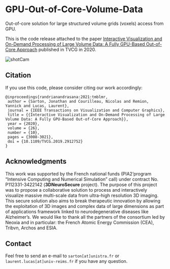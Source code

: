 # GPU-Out-of-Core-Volume-Data
Out-of-core solution for large structured volume grids (voxels) access from GPU.

This is the code release attached to the paper [Interactive Visualization and On-Demand Processing of Large Volume Data: A Fully GPU-Based Out-of-Core Approach](https://hal.univ-reims.fr/hal-01705431) published in TVCG in 2020.

![shotCam](misc/teaser.png)

## Citation

If you use this code, please consider citing our work accordingly: 

```
@inproceedings{randrianandrasana:2021:tmblmr,
 author = {Sarton, Jonathan and Courilleau, Nicolas and Remion, Yannick and Lucas, Laurent},
 journal = {IEEE Transactions on Visualization and Computer Graphics},
 title = {{Interactive Visualization and On-Demand Processing of Large Volume Data: A Fully GPU-Based Out-of-Core Approach}},
 year = {2020},
 volume = {26},
 number = {10},
 pages = {3008-3021},
 doi = {10.1109/TVCG.2019.2912752}
}
```

## Acknowledgments

This work was supported by the French national funds (PIA2’program “Intensive Computing and Numerical Simulation” call) under contract No. P112331-3422142 (**3DNeuroSecure** project). The purpose of this
project was to propose a collaborative solution to process and interactively visualize massive multi-scale data from ultra-high resolution 3D imaging. This secure solution also aims to break therapeutic innovation by allowing the exploitation of 3D images and complex data of large dimensions as part of applications framework linked to neurodegenerative diseases like Alzheimer’s. We would like to thank all the partners of the consortium led by Neoxia and in particular: the French Atomic Energy Commission (CEA), Tribvn, Archos and ESIA.

## Contact

Feel free to send an e-mail to `sarton[at]unistra.fr` or `laurent.lucas[at]univ-reims.fr` if you have any question.
